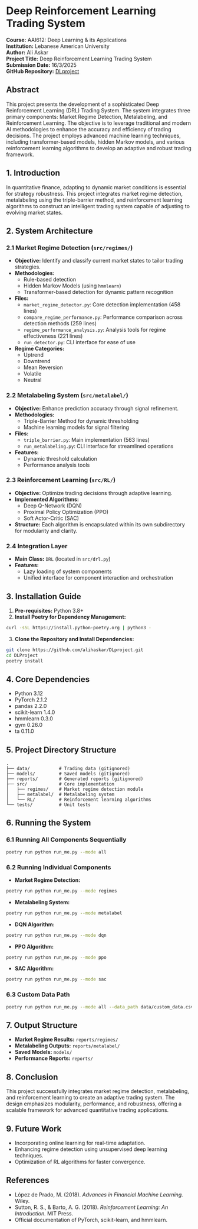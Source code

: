 # Deep Reinforcement Learning Trading System

**Course:** AAI612: Deep Learning & its Applications  
**Institution:** Lebanese American University  
**Author:** Ali Askar  
**Project Title:** Deep Reinforcement Learning Trading System  
**Submission Date:** 16/3/2025  
**GitHub Repository:** [DLproject](https://github.com/alihaskar/DLproject.git)

## Abstract
This project presents the development of a sophisticated Deep Reinforcement Learning (DRL) Trading System. The system integrates three primary components: Market Regime Detection, Metalabeling, and Reinforcement Learning. The objective is to leverage traditional and modern AI methodologies to enhance the accuracy and efficiency of trading decisions. The project employs advanced machine learning techniques, including transformer-based models, hidden Markov models, and various reinforcement learning algorithms to develop an adaptive and robust trading framework.

## 1. Introduction
In quantitative finance, adapting to dynamic market conditions is essential for strategy robustness. This project integrates market regime detection, metalabeling using the triple-barrier method, and reinforcement learning algorithms to construct an intelligent trading system capable of adjusting to evolving market states.

## 2. System Architecture

### 2.1 Market Regime Detection (`src/regimes/`)
- **Objective:** Identify and classify current market states to tailor trading strategies.
- **Methodologies:**
  - Rule-based detection
  - Hidden Markov Models (using `hmmlearn`)
  - Transformer-based detection for dynamic pattern recognition
- **Files:**
  - `market_regime_detector.py`: Core detection implementation (458 lines)
  - `compare_regime_performance.py`: Performance comparison across detection methods (259 lines)
  - `regime_performance_analysis.py`: Analysis tools for regime effectiveness (221 lines)
  - `run_detector.py`: CLI interface for ease of use
- **Regime Categories:**
  - Uptrend
  - Downtrend
  - Mean Reversion
  - Volatile
  - Neutral

### 2.2 Metalabeling System (`src/metalabel/`)
- **Objective:** Enhance prediction accuracy through signal refinement.
- **Methodologies:**
  - Triple-Barrier Method for dynamic thresholding
  - Machine learning models for signal filtering
- **Files:**
  - `triple_barrier.py`: Main implementation (563 lines)
  - `run_metalabeling.py`: CLI interface for streamlined operations
- **Features:**
  - Dynamic threshold calculation
  - Performance analysis tools

### 2.3 Reinforcement Learning (`src/RL/`)
- **Objective:** Optimize trading decisions through adaptive learning.
- **Implemented Algorithms:**
  - Deep Q-Network (DQN)
  - Proximal Policy Optimization (PPO)
  - Soft Actor-Critic (SAC)
- **Structure:** Each algorithm is encapsulated within its own subdirectory for modularity and clarity.

### 2.4 Integration Layer
- **Main Class:** `DRL` (located in `src/drl.py`)
- **Features:**
  - Lazy loading of system components
  - Unified interface for component interaction and orchestration

## 3. Installation Guide

1. **Pre-requisites:** Python 3.8+
2. **Install Poetry for Dependency Management:**
```bash
curl -sSL https://install.python-poetry.org | python3 -
```
3. **Clone the Repository and Install Dependencies:**
```bash
git clone https://github.com/alihaskar/DLproject.git
cd DLProject
poetry install
```

## 4. Core Dependencies
- Python 3.12
- PyTorch 2.1.2
- pandas 2.2.0
- scikit-learn 1.4.0
- hmmlearn 0.3.0
- gym 0.26.0
- ta 0.11.0

## 5. Project Directory Structure
```
.
├── data/           # Trading data (gitignored)
├── models/         # Saved models (gitignored)
├── reports/        # Generated reports (gitignored)
├── src/            # Core implementation
│   ├── regimes/    # Market regime detection module
│   ├── metalabel/  # Metalabeling system
│   └── RL/         # Reinforcement learning algorithms
└── tests/          # Unit tests
```

## 6. Running the System

### 6.1 Running All Components Sequentially
```bash
poetry run python run_me.py --mode all
```

### 6.2 Running Individual Components
- **Market Regime Detection:**
```bash
poetry run python run_me.py --mode regimes
```
- **Metalabeling System:**
```bash
poetry run python run_me.py --mode metalabel
```
- **DQN Algorithm:**
```bash
poetry run python run_me.py --mode dqn
```
- **PPO Algorithm:**
```bash
poetry run python run_me.py --mode ppo
```
- **SAC Algorithm:**
```bash
poetry run python run_me.py --mode sac
```

### 6.3 Custom Data Path
```bash
poetry run python run_me.py --mode all --data_path data/custom_data.csv
```

## 7. Output Structure
- **Market Regime Results:** `reports/regimes/`
- **Metalabeling Outputs:** `reports/metalabel/`
- **Saved Models:** `models/`
- **Performance Reports:** `reports/`

## 8. Conclusion
This project successfully integrates market regime detection, metalabeling, and reinforcement learning to create an adaptive trading system. The design emphasizes modularity, performance, and robustness, offering a scalable framework for advanced quantitative trading applications.

## 9. Future Work
- Incorporating online learning for real-time adaptation.
- Enhancing regime detection using unsupervised deep learning techniques.
- Optimization of RL algorithms for faster convergence.

## References
- López de Prado, M. (2018). *Advances in Financial Machine Learning.* Wiley.
- Sutton, R. S., & Barto, A. G. (2018). *Reinforcement Learning: An Introduction.* MIT Press.
- Official documentation of PyTorch, scikit-learn, and hmmlearn.